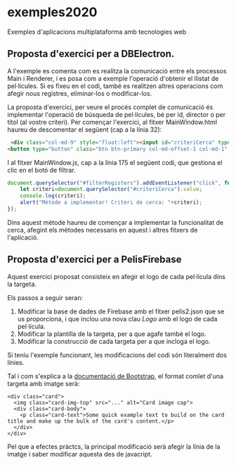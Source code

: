 # exemples2020
Exemples d'aplicacions multiplataforma amb tecnologies web

## Proposta d'exercici per a DBElectron.

A l'exemple es comenta com es realitza la comunicació entre els processos Main i Renderer, i es posa com a exemple l'operació d'obtenir el llistat de pel·lícules. Si es fixeu en el codi, també es realitzen altres operacions com afegir nous registres, eliminar-los o modificar-los.

La proposta d'exercici, per veure el procés complet de comunicació és implementar l'operació de búsqueda de pel·lícules, bé per id, director o per títol (al vostre criteri). Per començar l'exercici, al fitxer MainWindow.html haureu de descomentar el següent (cap a la línia 32):

```html
 <div class="col-md-9" style="float:left"><input id="criteriCerca" type="text" class="form-control" placeholder="Criteri" /></div>
<button type="button" class="btn btn-primary col-md-offset-1 col-md-1" id="filterRegisters">Filtra</button>
```

I al fitxer MainWindow.js, cap a la línia 175 el següent codi, que gestiona el clic en el botó de filtrar.

```js
document.querySelector("#filterRegisters").addEventListener("click", function () {
    let criteri=document.querySelector("#criteriCerca").value;
    console.log(criteri);
    alert("Mètode a implementar! Criteri de cerca: "+criteri);
});
```

Dins aquest mètode haureu de començar a implementar la funcionalitat de cerca, afegint els mètodes necessaris en aquest i altres fitxers de l'aplicació.

## Proposta d'exercici per a PelisFirebase

Aquest exercici proposat consisteix en afegir el logo de cada pel·lícula dins la targeta.

Els passos a seguir seran:

1. Modificar la base de dades de Firebase amb el fitxer pelis2.json que se us proporciona, i que inclou una nova clau *Logo* amb el logo de cada pel·lícula.
2. Modificar la plantilla de la targeta, per a que agafe també el logo.
3. Modificar la construcció de cada targeta per a que incloga el logo.

Si teniu l'exemple funcionant, les modificacions del codi són literalment dos línies.

Tal i com s'explica a la [documentació de Bootstrap](https://getbootstrap.com/docs/4.0/components/card/), el format comlet d'una targeta amb imatge serà:

```
<div class="card">
  <img class="card-img-top" src="..." alt="Card image cap">
  <div class="card-body">
    <p class="card-text">Some quick example text to build on the card title and make up the bulk of the card's content.</p>
  </div>
</div>
```

Pel que a efectes pràctcs, la principal modificació serà afegir la línia de la imatge i saber modificar aquesta des de javacript.

